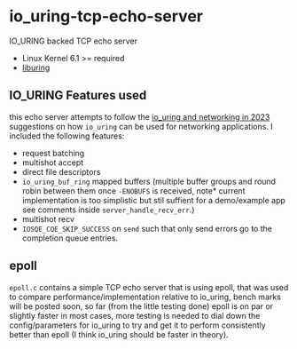# io_uring-tcp-echo-server
IO_URING backed TCP echo server

- Linux Kernel 6.1 >= required
- [liburing](https://github.com/axboe/liburing)

## IO_URING Features used

this echo server attempts to follow the [io_uring and networking in 2023](https://github.com/axboe/liburing/wiki/io_uring-and-networking-in-2023) 
suggestions on how `io_uring` can be used for networking applications. I included the following features: 

- request batching
- multishot accept
- direct file descriptors
- `io_uring_buf_ring` mapped buffers (multiple buffer groups and round robin between them once `-ENOBUFS` is received, note* current implementation is too simplistic but stil suffient for a demo/example app see comments inside `server_handle_recv_err`.)
- multishot recv
- `IOSQE_CQE_SKIP_SUCCESS` on `send` such that only send errors go to the completion queue entries.


 ## epoll 

 `epoll.c` contains a simple TCP echo server that is using epoll, that was used to compare performance/implementation relative to io_uring, 
 bench marks will be posted soon, so far (from the little testing done) epoll is on par or slightly faster in most cases, more testing is needed to dial down the config/parameters for io_uring to try and get it to perform consistently better than epoll (I think io_uring should be faster in theory).
